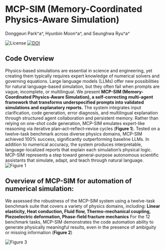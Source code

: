 # MCP-SIM (Memory-Coordinated Physics-Aware Simulation)
Donggeun Park^a^, Hyunbin Moon^a^, and Seunghwa Ryu^a^

![License](https://img.shields.io/badge/license-MIT-green) [![DOI](https://zenodo.org/badge/DOI/10.5281/zenodo.15645333.svg)](https://doi.org/10.5281/zenodo.15645333)
## Code Overview
Physics-based simulations are essential in science and engineering, yet creating them typically requires expert knowledge of numerical solvers and governing equations. Large language models (LLMs) offer new possibilities for natural language-based simulation, but they often fail when prompts are vague, incomplete, or multilingual. We present **MCP-SIM (Memory-Coordinated Physics-Aware Simulation), a self-correcting multi-agent framework that transforms underspecified prompts into validated simulations and explanatory reports.** The system integrates input clarification, code generation, error diagnosis, and multilingual explanation through structured agent collaboration and persistent memory. Rather than relying on one-shot code generation, MCP-SIM emulates expert-like reasoning via iterative plan–act–reflect–revise cycles (**Figure 1**). Tested on a twelve-task benchmark across diverse physics domains, MCP-SIM achieved 100% success, significantly outperforming baseline LLMs. In addition to numerical accuracy, the system produces interpretable, language-localized reports that explain each simulation’s physical logic. MCP-SIM represents a step toward general-purpose autonomous scientific assistants that simulate, adapt, and teach through natural language.
![Figure 1](https://github.com/user-attachments/assets/07fd5769-e85d-4504-b93d-69760635c7a4)

## Overview of MCP-SIM for automation of numerical simulation:
We assessed the robustness of the MCP-SIM system using a twelve-task benchmark suite that covers a variety of physics domains, including:
**Linear elasticity, Heat conduction, Fluid flow, Thermo-mechanical coupling, Piezoelectric deformation, Phase-field fracture mechanics**
For the 12 benchmark tasks, MCP-SIM demonstrates the code automation ability to generate physically meaningful results, even in the presence of ambiguity or missing information (**Figure 2**)

![Figure 3](https://github.com/user-attachments/assets/1aedd43d-bae7-4eb1-ad1e-b2c31d9aa61e)



